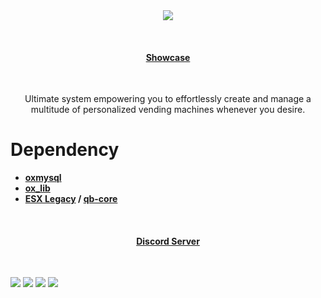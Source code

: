 <div align='center'><img src='https://i.imgur.com/ohvQthn.png'/></div>

<br><div><h4 align='center'><a href='https://youtu.be/3cohoM3Sh-U'>Showcase</a></h4></div><br>

<p style="text-align: center;">Ultimate system empowering you to effortlessly create and manage a multitude of personalized vending machines whenever you desire.</p>

# Dependency

- **[oxmysql](https://github.com/overextended/oxmysql)**
- **[ox_lib](https://github.com/overextended/ox_lib)**
- **[ESX Legacy](https://github.com/esx-framework/esx-legacy) / [qb-core](https://github.com/qbcore-framework/qb-core)**


<br><div><h4 align='center'><a href='https://discord.gg/uniq-team'>Discord Server</a></h4></div><br>


![](https://img.shields.io/github/downloads/uniqscripts/uniq_vendingmachine/total?logo=github)
![](https://img.shields.io/github/downloads/uniqscripts/uniq_vendingmachine/latest/total?logo=github)
![](https://img.shields.io/github/contributors/uniqscripts/uniq_vendingmachine?logo=github)
![](https://img.shields.io/github/v/release/uniqscripts/uniq_vendingmachine?logo=github) 
